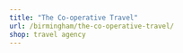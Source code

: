 ```yaml
---
title: "The Co-operative Travel"
url: /birmingham/the-co-operative-travel/
shop: travel agency
---
```

